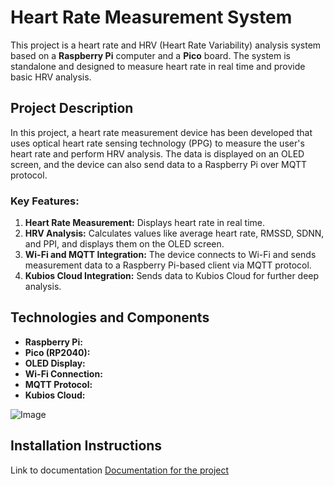 # Heart Rate Measurement System

This project is a heart rate and HRV (Heart Rate Variability) analysis system based on a **Raspberry Pi** computer and a **Pico** board. The system is standalone and designed to measure heart rate in real time and provide basic HRV analysis.

## Project Description

In this project, a heart rate measurement device has been developed that uses optical heart rate sensing technology (PPG) to measure the user's heart rate and perform HRV analysis. The data is displayed on an OLED screen, and the device can also send data to a Raspberry Pi over MQTT protocol.

### Key Features:
1. **Heart Rate Measurement:** Displays heart rate in real time.
2. **HRV Analysis:** Calculates values like average heart rate, RMSSD, SDNN, and PPI, and displays them on the OLED screen.
3. **Wi-Fi and MQTT Integration:** The device connects to Wi-Fi and sends measurement data to a Raspberry Pi-based client via MQTT protocol.
4. **Kubios Cloud Integration:** Sends data to Kubios Cloud for further deep analysis.

## Technologies and Components
- **Raspberry Pi:** 
- **Pico (RP2040):** 
- **OLED Display:**
- **Wi-Fi Connection:**
- **MQTT Protocol:** 
- **Kubios Cloud:**

![Image](https://github.com/user-attachments/assets/76293760-2a5c-4497-a3ad-3fff1651910b)


## Installation Instructions


Link to documentation
[Documentation for the project](https://docs.google.com/document/d/1E1HGq0qpaE9NDQxZzFscv9yeeOTT5V2wN36GgM1E8cI/edit?usp=sharing)
